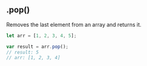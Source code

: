 ## .pop()

Removes the last element from an array and returns it.

```js
let arr = [1, 2, 3, 4, 5];

var result = arr.pop();     
// result: 5
// arr: [1, 2, 3, 4]
```
